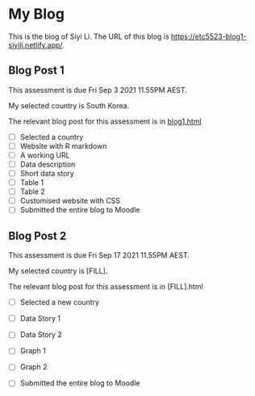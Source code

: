 # My Blog


This is the blog of Siyi Li.
The URL of this blog is https://etc5523-blog1-siyili.netlify.app/.

## Blog Post 1

This assessment is due Fri Sep 3 2021 11.55PM AEST.

My selected country is South Korea.

The relevant blog post for this assessment is in [blog1.html](https://etc5523-blog1-siyili.netlify.app/posts/blog1/)

- [ ] Selected a country
- [ ] Website with R markdown 
- [ ] A working URL
- [ ] Data description
- [ ] Short data story
- [ ] Table 1
- [ ] Table 2
- [ ] Customised website with CSS
- [ ] Submitted the entire blog to Moodle

## Blog Post 2

This assessment is due Fri Sep 17 2021 11.55PM AEST.

My selected country is [FILL].

The relevant blog post for this assessment is in [FILL].html

- [ ] Selected a new country
- [ ] Data Story 1
- [ ] Data Story 2
- [ ] Graph 1
- [ ] Graph 2
- [ ] Submitted the entire blog to Moodle

